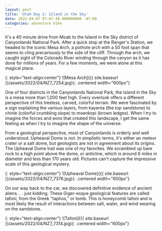 ```yaml
---
layout: post
title: 'Utah Day 2: Island in the Sky'
date: 2022-04-07 07:07:49.000000000 -07:00
categories: adventure hike
---
```

<link rel="stylesheet" href="{{ site.baseurl }}/post-styles.css">

It's a 40 minute drive from Moab to the Island in the Sky district of Canyonlands National Park. After a quick stop at the Ranger's Station, we headed to the iconic Mesa Arch, a pothole arch with a 50 foot span that seems to cling precariously to the side of the cliff. Through the arch, we caught sight of the Colorado River winding through the canyon as it has done for millions of years. For a few moments, we were alone at this magical place.

{: style="text-align:center"}
![Mesa Arch]({{ site.baseurl }}/assets/2022/04/NZ7_7254.jpg){: .centered width="600px"}

One of four districts in the Canyonlands National Park, the Island in the Sky is a mesa more than 1,000 feet high. Every overlook offers a different perspective of this treeless, carved, colorful terrain. We were fascinated by a sign explaining the various layers, from kayenta (the top sandstone) to chinle (colorful crumbling slope) to moenkopi (brown ledges). When I try to imagine the forces and eons that created this landscape, I get the same feeling as when I try to imagine the shape of the universe.

From a geological perspective, most of Canyonlands is orderly and well understood. Upheaval Dome is not. In simplistic terms, it's either an meteor crater or a salt dome, but geologists are not in agreement about its origins. The Upheaval Dome trail was one of my favorites. We scrambled up bare rock&nbsp;to a high point above the dome, or anticline, which is around 6 miles in diameter and less than 170 years old. Pictures can't capture the impressive scale of this geological mystery.

{: style="text-align:center"}
![Upheaval Dome]({{ site.baseurl }}/assets/2022/04/NZ7_7376.jpg){: .centered width="600px"}

On our way back to the car, we discovered  definitive evidence of ancient aliens. . . just kidding. These Giger-esque geological features are called tafoni, from the Greek "taphos," or tomb. This is honeycomb tafoni and is most likely the result of  interactions between salt, water, and wind wearing on the sandstone.

{: style="text-align:center"}
![Tafoni]({{ site.baseurl }}/assets/2022/04/NZ7_7314.jpg){: .centered width="600px"}
